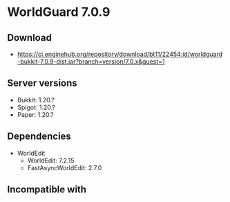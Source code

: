 # WorldGuard 7.0.9

## Download
- https://ci.enginehub.org/repository/download/bt11/22454:id/worldguard-bukkit-7.0.9-dist.jar?branch=version/7.0.x&guest=1

## Server versions
- Bukkit: 1.20.?
- Spigot: 1.20.?
- Paper: 1.20.?

## Dependencies
- WorldEdit
  - WorldEdit: 7.2.15
  - FastAsyncWorldEdit: 2.7.0

## Incompatible with